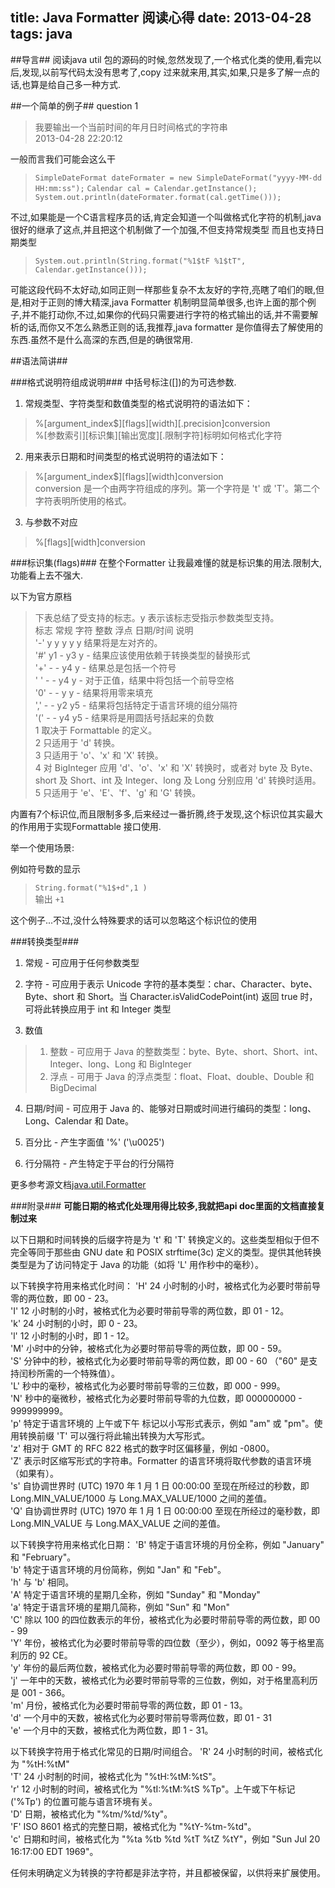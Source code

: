 ﻿title: Java Formatter 阅读心得
date: 2013-04-28
tags: java
---

##导言##
阅读java util 包的源码的时候,忽然发现了,一个格式化类的使用,看完以后,发现,以前写代码太没有思考了,copy 过来就来用,其实,如果,只是多了解一点的话,也算是给自己多一种方式.
<!-- more -->
##一个简单的例子##
question 1
> 我要输出一个当前时间的年月日时间格式的字符串 <br/>
  2013-04-28 22:20:12

一般而言我们可能会这么干
>`SimpleDateFormat dateFormater = new SimpleDateFormat("yyyy-MM-dd HH:mm:ss");`
`Calendar cal = Calendar.getInstance();`<br/>
`System.out.println(dateFormater.format(cal.getTime()));`

不过,如果能是一个C语言程序员的话,肯定会知道一个叫做格式化字符的机制,java很好的继承了这点,并且把这个机制做了一个加强,不但支持常规类型 而且也支持日期类型
> `System.out.println(String.format("%1$tF %1$tT", Calendar.getInstance()));`

可能这段代码不太好动,如同正则一样那些复杂不太友好的字符,亮瞎了咱们的眼,但是,相对于正则的博大精深,java Formatter 机制明显简单很多,也许上面的那个例子,并不能打动你,不过,如果你的代码只需要进行字符的格式输出的话,并不需要解析的话,而你又不怎么熟悉正则的话,我推荐,java formatter 是你值得去了解使用的东西.虽然不是什么高深的东西,但是的确很常用.



##语法简讲##

###格式说明符组成说明###
中括号标注([])的为可选参数.

1. 常规类型、字符类型和数值类型的格式说明符的语法如下： 
>  %[argument_index$][flags][width][.precision]conversion <br/>
>  %[参数索引][标识集][输出宽度][.限制字符]标明如何格式化字符

2. 用来表示日期和时间类型的格式说明符的语法如下： 
> %[argument_index$][flags][width]conversion <br/>
conversion 是一个由两字符组成的序列。第一个字符是 't' 或 'T'。第二个字符表明所使用的格式。
3. 与参数不对应
>  %[flags][width]conversion

###标识集(flags)###
在整个Formatter 让我最难懂的就是标识集的用法.限制大,功能看上去不强大.

以下为官方原档
> 下表总结了受支持的标志。y 表示该标志受指示参数类型支持。 
<br/>标志 常规  字符 整数  浮点  日期/时间  说明  
'-'  y  y  y  y  y  结果将是左对齐的。  
'#'  y1  -  y3  y  -  结果应该使用依赖于转换类型的替换形式  
'+'  -  -  y4  y  -  结果总是包括一个符号  
'  '  -  -  y4  y  -  对于正值，结果中将包括一个前导空格  
'0'  -  -  y  y  -  结果将用零来填充  
','  -  -  y2  y5  -  结果将包括特定于语言环境的组分隔符  
'('  -  -  y4  y5  -  结果将是用圆括号括起来的负数  
1 取决于 Formattable 的定义。 <br/>
2 只适用于 'd' 转换。 <br/>
3 只适用于 'o'、'x' 和 'X' 转换。 <br/>
4 对 BigInteger 应用 'd'、'o'、'x' 和 'X' 转换时，或者对 byte 及 Byte、short 及 Short、int 及 Integer、long 及 Long 分别应用 'd' 转换时适用。 <br/>
5 只适用于 'e'、'E'、'f'、'g' 和 'G' 转换。 


内置有7个标识位,而且限制多多,后来经过一番折腾,终于发现,这个标识位其实最大的作用用于实现Formattable 接口使用.

举一个使用场景:

例如符号数的显示
>`String.format("%1$+d",1 )` <br/>
>输出 `+1`

这个例子...不过,没什么特殊要求的话可以忽略这个标识位的使用

###转换类型###

1. 常规 - 可应用于任何参数类型 

2. 字符 - 可应用于表示 Unicode 字符的基本类型：char、Character、byte、Byte、short 和 Short。当 Character.isValidCodePoint(int) 返回 true 时，可将此转换应用于 int 和 Integer 类型 
3. 数值 
>1. 整数 - 可应用于 Java 的整数类型：byte、Byte、short、Short、int、Integer、long、Long 和 BigInteger <br/>
>2. 浮点 - 可用于 Java 的浮点类型：float、Float、double、Double 和 BigDecimal 

4. 日期/时间 - 可应用于 Java 的、能够对日期或时间进行编码的类型：long、Long、Calendar 和 Date。 

5. 百分比 - 产生字面值 '%' ('\u0025') 
6. 行分隔符 - 产生特定于平台的行分隔符 

更多参考源文档[java.util.Formatter](http://docs.oracle.com/javase/7/docs/api/java/util/Formatter.html)

###附录###
**可能日期的格式化处理用得比较多,我就把api doc里面的文档直接复制过来**

以下日期和时间转换的后缀字符是为 't' 和 'T' 转换定义的。这些类型相似于但不完全等同于那些由 GNU date 和 POSIX strftime(3c) 定义的类型。提供其他转换类型是为了访问特定于 Java 的功能（如将 'L' 用作秒中的毫秒）。 

以下转换字符用来格式化时间： 'H'  24 小时制的小时，被格式化为必要时带前导零的两位数，即 00 - 23。  
'I'  12 小时制的小时，被格式化为必要时带前导零的两位数，即 01 - 12。  
'k'  24 小时制的小时，即 0 - 23。  
'l'  12 小时制的小时，即 1 - 12。  
'M'  小时中的分钟，被格式化为必要时带前导零的两位数，即 00 - 59。  
'S'  分钟中的秒，被格式化为必要时带前导零的两位数，即 00 - 60 （"60" 是支持闰秒所需的一个特殊值）。  
'L'  秒中的毫秒，被格式化为必要时带前导零的三位数，即 000 - 999。  
'N'  秒中的毫微秒，被格式化为必要时带前导零的九位数，即 000000000 - 999999999。  
'p'  特定于语言环境的 上午或下午 标记以小写形式表示，例如 "am" 或 "pm"。使用转换前缀 'T' 可以强行将此输出转换为大写形式。  
'z'  相对于 GMT 的 RFC 822 格式的数字时区偏移量，例如 -0800。  
'Z'  表示时区缩写形式的字符串。Formatter 的语言环境将取代参数的语言环境（如果有）。  
's'  自协调世界时 (UTC) 1970 年 1 月 1 日 00:00:00 至现在所经过的秒数，即 Long.MIN_VALUE/1000 与 Long.MAX_VALUE/1000 之间的差值。  
'Q'  自协调世界时 (UTC) 1970 年 1 月 1 日 00:00:00 至现在所经过的毫秒数，即 Long.MIN_VALUE 与 Long.MAX_VALUE 之间的差值。  


以下转换字符用来格式化日期： 'B'  特定于语言环境的月份全称，例如 "January" 和 "February"。  
'b'  特定于语言环境的月份简称，例如 "Jan" 和 "Feb"。  
'h'  与 'b' 相同。  
'A'  特定于语言环境的星期几全称，例如 "Sunday" 和 "Monday"  
'a'  特定于语言环境的星期几简称，例如 "Sun" 和 "Mon"  
'C'  除以 100 的四位数表示的年份，被格式化为必要时带前导零的两位数，即 00 - 99  
'Y'  年份，被格式化为必要时带前导零的四位数（至少），例如，0092 等于格里高利历的 92 CE。  
'y'  年份的最后两位数，被格式化为必要时带前导零的两位数，即 00 - 99。  
'j'  一年中的天数，被格式化为必要时带前导零的三位数，例如，对于格里高利历是 001 - 366。  
'm'  月份，被格式化为必要时带前导零的两位数，即 01 - 13。  
'd'  一个月中的天数，被格式化为必要时带前导零两位数，即 01 - 31  
'e'  一个月中的天数，被格式化为两位数，即 1 - 31。  


以下转换字符用于格式化常见的日期/时间组合。 'R'  24 小时制的时间，被格式化为 "%tH:%tM"  
'T'  24 小时制的时间，被格式化为 "%tH:%tM:%tS"。  
'r'  12 小时制的时间，被格式化为 "%tI:%tM:%tS %Tp"。上午或下午标记 ('%Tp') 的位置可能与语言环境有关。  
'D'  日期，被格式化为 "%tm/%td/%ty"。  
'F'  ISO 8601 格式的完整日期，被格式化为 "%tY-%tm-%td"。  
'c'  日期和时间，被格式化为 "%ta %tb %td %tT %tZ %tY"，例如 "Sun Jul 20 16:17:00 EDT 1969"。  


任何未明确定义为转换的字符都是非法字符，并且都被保留，以供将来扩展使用。 






